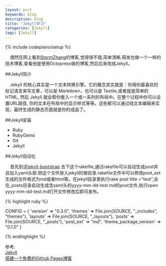 ```yaml
---
layout: post
keywords: blog
description: blog
title: "Jekyll学习"
categories: [Jekyll]
tags: [Jekyll]
---
```

{% include codepiano/setup %}
  
&nbsp;&nbsp;&nbsp;&nbsp;偶然在网上看到[StormZhang](http://stormzhang.com)的博客,觉得很不错,简单清晰,萌发也做一个一样的技术博客,查看他是使用Octopress做的博客,然后后来改成Jekyll。
  
##Jekyll简介

&nbsp;&nbsp;&nbsp;&nbsp;Jekyll 的核心其实是一个文本转换引擎。它的概念其实就是：你用你最喜欢的标记语言来写文章，可以是 Markdown，也可以是 Textile,或者就是简单的 HTML, 然后 Jekyll 就会帮你套入一个或一系列的布局中。在整个过程中你可以设置URL路径, 你的文本在布局中的显示样式等等。这些都可以通过纯文本编辑来实现，最终生成的静态页面就是你的成品了。


##Jekyll安装

* Ruby
* RubyGems
* Git
* Jekyll

##Jekyll自动化

&nbsp;&nbsp;&nbsp;&nbsp;首先到这[jekyll-bootstrap](https://github.com/plusjade/jekyll-bootstrap/blob/master/Rakefile) 去下这个rakefile,通过rakefile可以自动生成post并且加入yaml头部.把这个文件放入jekyll的根目录.rakefile文件中可以修改post_ext生成的文件格式为md或者html等。在jekyll目录里执行rake post title ="test",会在_posts目录自动生成含yaml头的yyyy-mm-dd-test.md的post文件,执行open yyyy-mm-dd-test.md打开文件修改后即可发布。

{% highlight ruby %}

CONFIG = {
  'version' => "0.3.0",
  'themes' => File.join(SOURCE, "_includes", "themes"),
  'layouts' => File.join(SOURCE, "_layouts"),
  'posts' => File.join(SOURCE, "_posts"),
  'post_ext' => "md",
  'theme_package_version' => "0.1.0"
}

{% endhighlight %}



参考:  <br>[Jekyll](http://jekyll.bootcss.com)<br>
       [搭建一个免费的Github Pages博客](http://www.ruanyifeng.com/blog/2012/08/blogging_with_jekyll.html)



 
